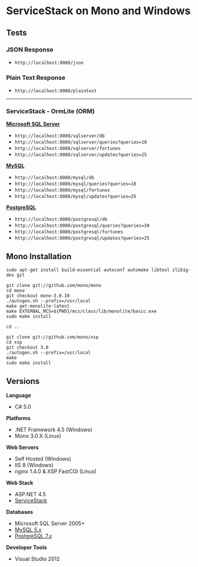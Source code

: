 # ServiceStack on Mono and Windows

## Tests

### JSON Response

* `http://localhost:8080/json`

### Plain Text Response

* `http://localhost:8080/plaintext`

---

### ServiceStack - OrmLite (ORM)

**[Microsoft SQL Server](http://www.nuget.org/packages/ServiceStack.OrmLite.SqlServer)**

* `http://localhost:8080/sqlserver/db`
* `http://localhost:8080/sqlserver/queries?queries=10`
* `http://localhost:8080/sqlserver/fortunes`
* `http://localhost:8080/sqlserver/updates?queries=25`

**[MySQL](http://www.nuget.org/packages/ServiceStack.OrmLite.MySql)**

* `http://localhost:8080/mysql/db`
* `http://localhost:8080/mysql/queries?queries=10`
* `http://localhost:8080/mysql/fortunes`
* `http://localhost:8080/mysql/updates?queries=25`

**[PostgreSQL](http://www.nuget.org/packages/ServiceStack.OrmLite.PostgreSql)**

* `http://localhost:8080/postgresql/db`
* `http://localhost:8080/postgresql/queries?queries=10`
* `http://localhost:8080/postgresql/fortunes`
* `http://localhost:8080/postgresql/updates?queries=25`

## Mono Installation

    sudo apt-get install build-essential autoconf automake libtool zlib1g-dev git

    git clone git://github.com/mono/mono
    cd mono
    git checkout mono-3.0.10
    ./autogen.sh --prefix=/usr/local
    make get-monolite-latest
    make EXTERNAL_MCS=${PWD}/mcs/class/lib/monolite/basic.exe
    sudo make install

    cd ..

    git clone git://github.com/mono/xsp
    cd xsp
    git checkout 3.0
    ./autogen.sh --prefix=/usr/local
    make
    sudo make install

## Versions

**Language**

* C# 5.0

**Platforms**

* .NET Framework 4.5 (Windows)
* Mono 3.0.X (Linux)

**Web Servers**

* Self Hosted (Windows)
* IIS 8 (Windows)
* nginx 1.4.0 & XSP FastCGI (Linux)

**Web Stack**

* ASP.NET 4.5
* [ServiceStack](https://github.com/servicestack/servicestack/wiki)

**Databases**

* Microsoft SQL Server 2005+
* [MySQL 5.x](http://www.nuget.org/packages/mysql.data) 
* [PostgreSQL 7.x](http://www.nuget.org/packages/Npgsql)

**Developer Tools**

* Visual Studio 2012
